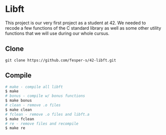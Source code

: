 # Libft
This project is our very first project as a student at 42. We needed to recode a few functions of the C standard library as well as some other utility functions that we will use during our whole cursus.

## Clone
```
git clone https://github.com/fesper-s/42-libft.git
```

## Compile
```bash
# make - compile all libft
$ make
# bonus - compile w/ bonus functions
$ make bonus
# clean - remove .o files 
$ make clean
# fclean - remove .o files and libft.a
$ make fclean
# re - remove files and recompile
$ make re
```
